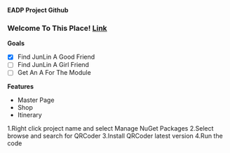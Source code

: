 **EADP Project Github**
### Welcome To This Place! [Link](http://twitch.tv/GodPos1/)

**Goals**
- [x] Find JunLin A Good Friend
- [ ] Find JunLin A Girl Friend
- [ ] Get An A For The Module

**Features**
* Master Page
* Shop
* Itinerary







1.Right click project name and select Manage NuGet Packages
2.Select browse and search for QRCoder
3.Install QRCoder latest version
4.Run the code
